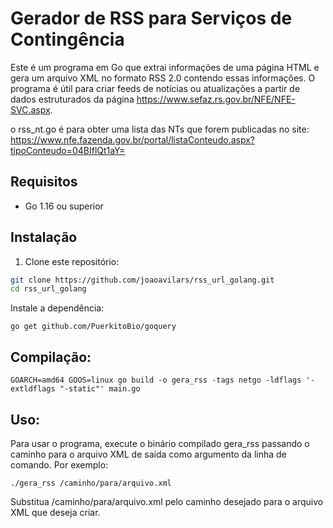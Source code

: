 # Gerador de RSS para Serviços de Contingência

Este é um programa em Go que extrai informações de uma página HTML e gera um arquivo XML no formato RSS 2.0 contendo essas informações. O programa é útil para criar feeds de notícias ou atualizações a partir de dados estruturados da página https://www.sefaz.rs.gov.br/NFE/NFE-SVC.aspx.

o rss_nt.go é para obter uma lista das NTs que forem publicadas no site:
https://www.nfe.fazenda.gov.br/portal/listaConteudo.aspx?tipoConteudo=04BIflQt1aY=


## Requisitos

- Go 1.16 ou superior


## Instalação

1. Clone este repositório:

```bash
git clone https://github.com/joaoavilars/rss_url_golang.git
cd rss_url_golang
```
Instale a dependência:
```
go get github.com/PuerkitoBio/goquery
```

## Compilação:
```
GOARCH=amd64 GOOS=linux go build -o gera_rss -tags netgo -ldflags '-extldflags "-static"' main.go 
```

## Uso:
Para usar o programa, execute o binário compilado gera_rss passando o caminho para o arquivo XML de saída como argumento da linha de comando. Por exemplo:

```
./gera_rss /caminho/para/arquivo.xml
```

Substitua /caminho/para/arquivo.xml pelo caminho desejado para o arquivo XML que deseja criar.


